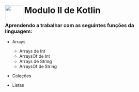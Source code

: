 # Modulo II de Kotlin <img align='left' height='50' width='60' src="https://cdn.jsdelivr.net/gh/devicons/devicon/icons/kotlin/kotlin-original.svg" />

### Aprendendo a trabalhar com as seguintes funções da linguagem:
* Arrays
  * Arrays de Int
  * ArraysOf de Int
  * Arrays de String
  * ArraysOf de String

* Coleções
* Listas

    

